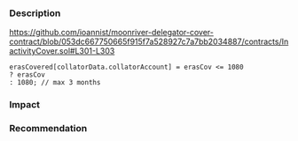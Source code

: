 ### Description

https://github.com/ioannist/moonriver-delegator-cover-contract/blob/053dc667750665f915f7a528927c7a7bb2034887/contracts/InactivityCover.sol#L301-L303

```
erasCovered[collatorData.collatorAccount] = erasCov <= 1080
? erasCov
: 1080; // max 3 months
```

### Impact



### Recommendation



